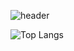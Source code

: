 ![header](https://capsule-render.vercel.app/api?type=waving&text=Welcome+to+hiyunD's+github&fontSize=20&fontColor=FFFFFF&animation=twinkling&color=0:c8fdf9,100:3cade5&fontAlignY=40)

![Top Langs](https://github-readme-stats.vercel.app/api/top-langs/?username=hiyunD&layout=compact&AlignX=50)


<!--
**hiyunD/hiyunD** is a ✨ _special_ ✨ repository because its `README.md` (this file) appears on your GitHub profile.

Here are some ideas to get you started:

- 🔭 I’m currently working on ...
- 🌱 I’m currently learning ...
- 👯 I’m looking to collaborate on ...
- 🤔 I’m looking for help with ...
- 💬 Ask me about ...
- 📫 How to reach me: ...
- 😄 Pronouns: ...
- ⚡ Fun fact: ...
-->
